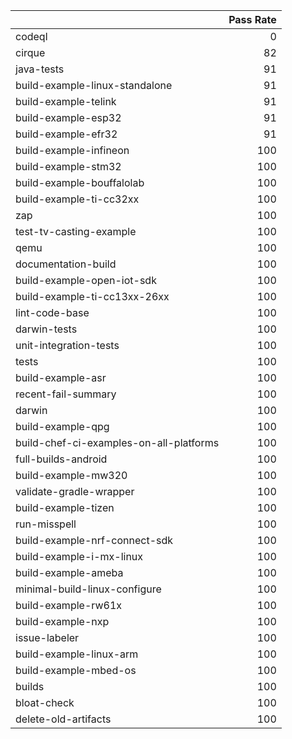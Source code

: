 |                                         |   Pass Rate |
|:----------------------------------------|------------:|
| codeql                                  |           0 |
| cirque                                  |          82 |
| java-tests                              |          91 |
| build-example-linux-standalone          |          91 |
| build-example-telink                    |          91 |
| build-example-esp32                     |          91 |
| build-example-efr32                     |          91 |
| build-example-infineon                  |         100 |
| build-example-stm32                     |         100 |
| build-example-bouffalolab               |         100 |
| build-example-ti-cc32xx                 |         100 |
| zap                                     |         100 |
| test-tv-casting-example                 |         100 |
| qemu                                    |         100 |
| documentation-build                     |         100 |
| build-example-open-iot-sdk              |         100 |
| build-example-ti-cc13xx-26xx            |         100 |
| lint-code-base                          |         100 |
| darwin-tests                            |         100 |
| unit-integration-tests                  |         100 |
| tests                                   |         100 |
| build-example-asr                       |         100 |
| recent-fail-summary                     |         100 |
| darwin                                  |         100 |
| build-example-qpg                       |         100 |
| build-chef-ci-examples-on-all-platforms |         100 |
| full-builds-android                     |         100 |
| build-example-mw320                     |         100 |
| validate-gradle-wrapper                 |         100 |
| build-example-tizen                     |         100 |
| run-misspell                            |         100 |
| build-example-nrf-connect-sdk           |         100 |
| build-example-i-mx-linux                |         100 |
| build-example-ameba                     |         100 |
| minimal-build-linux-configure           |         100 |
| build-example-rw61x                     |         100 |
| build-example-nxp                       |         100 |
| issue-labeler                           |         100 |
| build-example-linux-arm                 |         100 |
| build-example-mbed-os                   |         100 |
| builds                                  |         100 |
| bloat-check                             |         100 |
| delete-old-artifacts                    |         100 |